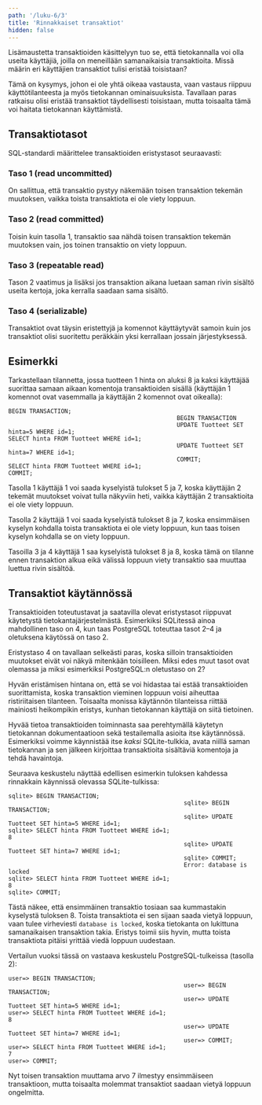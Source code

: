 ```yaml
---
path: '/luku-6/3'
title: 'Rinnakkaiset transaktiot'
hidden: false
---
```


Lisämaustetta transaktioiden käsittelyyn tuo se,
että tietokannalla voi olla useita käyttäjiä,
joilla on meneillään samanaikaisia transaktioita.
Missä määrin eri käyttäjien transaktiot
tulisi eristää toisistaan?

Tämä on kysymys, johon ei ole yhtä oikeaa vastausta,
vaan vastaus riippuu käyttötilanteesta ja myös
tietokannan ominaisuuksista.
Tavallaan paras ratkaisu olisi eristää transaktiot
täydellisesti toisistaan,
mutta toisaalta tämä voi haitata tietokannan käyttämistä.

## Transaktiotasot

SQL-standardi määrittelee transaktioiden eristystasot
seuraavasti:

### Taso 1 (read uncommitted)

On sallittua,
että transaktio pystyy näkemään toisen transaktion
tekemän muutoksen,
vaikka toista transaktiota ei ole viety loppuun.

### Taso 2 (read committed)

Toisin kuin tasolla 1,
transaktio saa nähdä toisen transaktion
tekemän muutoksen vain,
jos toinen transaktio on viety loppuun.

### Taso 3 (repeatable read)

Tason 2 vaatimus ja lisäksi
jos transaktion aikana luetaan saman rivin sisältö
useita kertoja,
joka kerralla saadaan sama sisältö.

### Taso 4 (serializable)

Transaktiot ovat täysin eristettyjä ja
komennot käyttäytyvät samoin kuin jos transaktiot olisi suoritettu
peräkkäin yksi kerrallaan jossain järjestyksessä.

## Esimerkki

Tarkastellaan tilannetta, jossa tuotteen 1 hinta on aluksi 8
ja kaksi käyttäjää suorittaa samaan aikaan komentoja
transaktioiden sisällä (käyttäjän 1 komennot ovat vasemmalla
ja käyttäjän 2 komennot ovat oikealla):

```x
BEGIN TRANSACTION;
                                                BEGIN TRANSACTION
                                                UPDATE Tuotteet SET hinta=5 WHERE id=1;
SELECT hinta FROM Tuotteet WHERE id=1;
                                                UPDATE Tuotteet SET hinta=7 WHERE id=1;
                                                COMMIT;
SELECT hinta FROM Tuotteet WHERE id=1;
COMMIT;
```

Tasolla 1 käyttäjä 1 voi saada kyselyistä tulokset 5 ja 7,
koska käyttäjän 2 tekemät muutokset voivat tulla näkyviin heti,
vaikka käyttäjän 2 transaktioita ei ole viety loppuun.

Tasolla 2 käyttäjä 1 voi saada kyselyistä tulokset 8 ja 7,
koska ensimmäisen kyselyn kohdalla toista transaktiota ei ole viety loppuun,
kun taas toisen kyselyn kohdalla se on viety loppuun.

Tasoilla 3 ja 4 käyttäjä 1 saa kyselyistä tulokset 8 ja 8,
koska tämä on tilanne ennen transaktion alkua eikä välissä loppuun viety
transaktio saa muuttaa luettua rivin sisältöä.

## Transaktiot käytännössä

Transaktioiden toteutustavat ja saatavilla olevat eristystasot
riippuvat käytetystä tietokantajärjestelmästä.
Esimerkiksi SQLitessä ainoa mahdollinen taso on 4,
kun taas
PostgreSQL toteuttaa tasot 2–4 ja oletuksena käytössä on taso 2.

<text-box variant='hint' name='Miksi eri tasoja käytetään?'>

Eristystaso 4 on tavallaan selkeästi paras,
koska silloin transaktioiden muutokset eivät voi
näkyä mitenkään toisilleen.
Miksi edes muut tasot ovat olemassa ja miksi
esimerkiksi PostgreSQL:n oletustaso on 2?

Hyvän eristämisen hintana on,
että se voi hidastaa tai estää transaktioiden suorittamista,
koska transaktion vieminen loppuun voisi aiheuttaa
ristiriitaisen tilanteen.
Toisaalta monissa käytännön tilanteissa riittää
mainiosti heikompikin eristys,
kunhan tietokannan käyttäjä on siitä tietoinen.

</text-box>


Hyvää tietoa transaktioiden toiminnasta saa perehtymällä
käytetyn tietokannan dokumentaatioon sekä testailemalla
asioita itse käytännössä.
Esimerkiksi voimme käynnistää itse _kaksi_ SQLite-tulkkia,
avata niillä saman tietokannan ja sen jälkeen
kirjoittaa transaktioita sisältäviä komentoja ja tehdä havaintoja.

Seuraava keskustelu näyttää edellisen esimerkin tuloksen
kahdessa rinnakkain käynnissä olevassa SQLite-tulkissa:

```x
sqlite> BEGIN TRANSACTION;
                                                  sqlite> BEGIN TRANSACTION;
                                                  sqlite> UPDATE Tuotteet SET hinta=5 WHERE id=1;
sqlite> SELECT hinta FROM Tuotteet WHERE id=1;
8
                                                  sqlite> UPDATE Tuotteet SET hinta=7 WHERE id=1;
                                                  sqlite> COMMIT;
                                                  Error: database is locked
sqlite> SELECT hinta FROM Tuotteet WHERE id=1;
8
sqlite> COMMIT;
```

Tästä näkee, että ensimmäinen transaktio tosiaan
saa kummastakin kyselystä tuloksen 8.
Toista transaktiota ei sen sijaan saada vietyä
loppuun, vaan tulee virheviesti `database is locked`,
koska tietokanta on lukittuna samanaikaisen transaktion takia.
Eristys toimii siis hyvin,
mutta toista transaktiota pitäisi yrittää viedä loppuun uudestaan.

Vertailun vuoksi tässä on vastaava keskustelu
PostgreSQL-tulkeissa (tasolla 2):

```x
user=> BEGIN TRANSACTION;
                                                  user=> BEGIN TRANSACTION;
                                                  user=> UPDATE Tuotteet SET hinta=5 WHERE id=1;
user=> SELECT hinta FROM Tuotteet WHERE id=1;
8
                                                  user=> UPDATE Tuotteet SET hinta=7 WHERE id=1;
                                                  user=> COMMIT;
user=> SELECT hinta FROM Tuotteet WHERE id=1;
7
user=> COMMIT;
```

Nyt toisen transaktion muuttama arvo 7
ilmestyy ensimmäiseen transaktioon,
mutta toisaalta molemmat transaktiot
saadaan vietyä loppuun ongelmitta.
